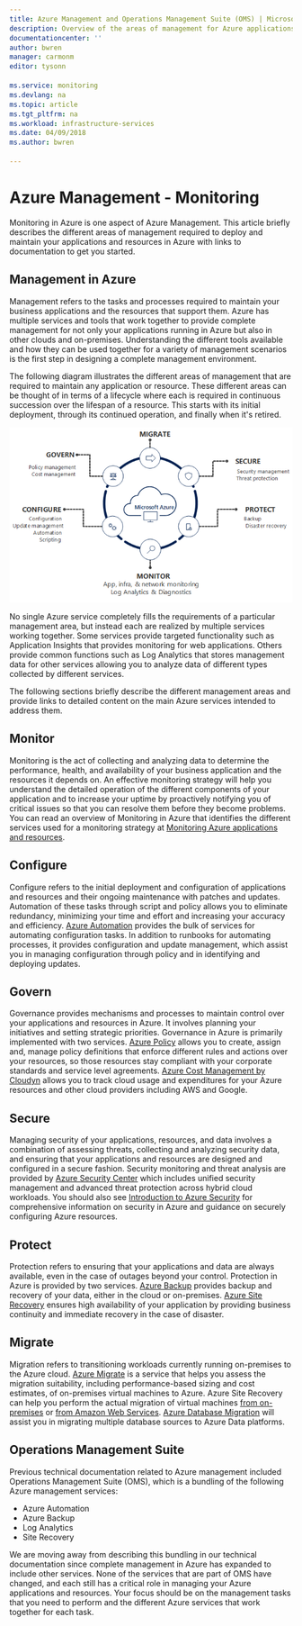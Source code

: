 ```yaml
---
title: Azure Management and Operations Management Suite (OMS) | Microsoft Docs
description: Overview of the areas of management for Azure applications and resources with links to content on Azure management tools that were previously bundled as Operations Management Suite (OMS).
documentationcenter: ''
author: bwren
manager: carmonm
editor: tysonn

ms.service: monitoring
ms.devlang: na
ms.topic: article
ms.tgt_pltfrm: na
ms.workload: infrastructure-services
ms.date: 04/09/2018
ms.author: bwren

---
```


# Azure Management - Monitoring

Monitoring in Azure is one aspect of Azure Management.  This article briefly describes the different areas of management required to deploy and maintain your applications and resources in Azure with links to documentation to get you started.

## Management in Azure

Management refers to the tasks and processes required to maintain your business applications and the resources that support them.  Azure has multiple services and tools that work together to provide complete management for not only your applications running in Azure but also in other clouds and on-premises.  Understanding the different tools available and how they can be used together for a variety of management scenarios is the first step in designing a complete management environment.

The following diagram illustrates the different areas of management that are required to maintain any application or resource.  These different areas can be thought of in terms of a lifecycle where each is required in continuous succession over the lifespan of a resource.  This starts with its initial deployment, through its continued operation, and finally when it's retired.

![Management capabilities](media/management-overview/management-capabilities.png)


No single Azure service completely fills the requirements of a particular management area, but instead each are realized by multiple services working together.  Some services provide targeted functionality such as Application Insights that provides monitoring for web applications.  Others provide common functions such as Log Analytics that stores management data for other services allowing you to analyze data of different types collected by different services.  

The following sections briefly describe the different management areas and provide links to detailed content on the main Azure services intended to address them.

## Monitor
Monitoring is the act of collecting and analyzing data to determine the performance, health, and availability of your business application and the resources it depends on. An effective monitoring strategy will help you understand the detailed operation of the different components of your application and to increase your uptime by proactively notifying you of critical issues so that you can resolve them before they become problems.  You can read an overview of Monitoring in Azure that identifies the different services used for a monitoring strategy at [Monitoring Azure applications and resources](monitoring-overview.md).


## Configure
Configure refers to the initial deployment and configuration of applications and resources and their ongoing maintenance with patches and updates.  Automation of these tasks through script and policy allows you to eliminate redundancy, minimizing your time and effort and increasing your accuracy and efficiency.  [Azure Automation](..\automation\automation-intro.md) provides the bulk of services for automating configuration tasks.  In addition to runbooks for automating processes, it provides configuration and update management, which assist you in managing configuration through policy and in identifying and deploying updates.

## Govern
Governance provides mechanisms and processes to maintain control over your applications and resources in Azure.  It involves planning your initiatives and setting strategic priorities.  Governance in Azure is primarily implemented with two services.  [Azure Policy](../azure-policy/azure-policy-introduction.md) allows you to create, assign and, manage policy definitions that enforce different rules and actions over your resources, so those resources stay compliant with your corporate standards and service level agreements. [Azure Cost Management by Cloudyn](../cost-management/overview.md) allows you to track cloud usage and expenditures for your Azure resources and other cloud providers including AWS and Google.

## Secure
Managing security of your applications,  resources, and data involves a combination of assessing threats, collecting and analyzing security data, and ensuring that your applications and resources are designed and configured in a secure fashion.  Security monitoring and threat analysis are provided by [Azure Security Center](../security-center/security-center-intro.md) which includes unified security management and advanced threat protection across hybrid cloud workloads.  You should also see [Introduction to Azure Security](../security/azure-security.md) for comprehensive information on security in Azure and guidance on securely configuring Azure resources.


## Protect
Protection refers to ensuring that your applications and data are always available, even in the case of outages beyond your control.  Protection in Azure is provided by two services.  [Azure Backup](../backup/backup-introduction-to-azure-backup.md) provides backup and recovery of your data, either in the cloud or on-premises.    [Azure Site Recovery](../site-recovery/site-recovery-overview.md) ensures high availability of your application by providing business continuity and immediate recovery in the case of disaster.

## Migrate 
Migration refers to transitioning workloads currently running on-premises to the Azure cloud.  [Azure Migrate](../migrate/migrate-overview.md) is a service that helps you assess the migration suitability, including performance-based sizing and cost estimates, of on-premises virtual machines to Azure.  Azure Site Recovery can help you perform the actual migration of virtual machines [from on-premises](../site-recovery/migrate-tutorial-on-premises-azure.md) or [from Amazon Web Services](../site-recovery/migrate-tutorial-aws-azure.md).  [Azure Database Migration](../dms/dms-overview.md) will assist you in migrating multiple database sources to Azure Data platforms.


## Operations Management Suite
Previous technical documentation related to Azure management included Operations Management Suite (OMS), which is a bundling of the following Azure management services:

- Azure Automation
- Azure Backup
- Log Analytics
- Site Recovery

We are moving away from describing this bundling in our technical documentation since complete management in Azure has expanded to include other services. None of the services that are part of OMS have changed, and each still has a critical role in managing your Azure applications and resources. Your focus should be on the management tasks that you need to perform and the different Azure services that work together for each task.